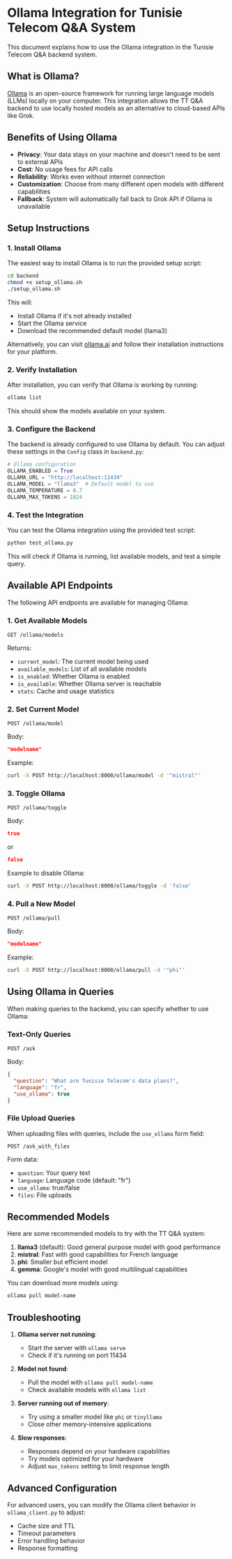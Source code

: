 # Ollama Integration for Tunisie Telecom Q&A System

This document explains how to use the Ollama integration in the Tunisie Telecom Q&A backend system.

## What is Ollama?

[Ollama](https://ollama.ai/) is an open-source framework for running large language models (LLMs) locally on your computer. This integration allows the TT Q&A backend to use locally hosted models as an alternative to cloud-based APIs like Grok.

## Benefits of Using Ollama

- **Privacy**: Your data stays on your machine and doesn't need to be sent to external APIs
- **Cost**: No usage fees for API calls
- **Reliability**: Works even without internet connection
- **Customization**: Choose from many different open models with different capabilities
- **Fallback**: System will automatically fall back to Grok API if Ollama is unavailable

## Setup Instructions

### 1. Install Ollama

The easiest way to install Ollama is to run the provided setup script:

```bash
cd backend
chmod +x setup_ollama.sh
./setup_ollama.sh
```

This will:
- Install Ollama if it's not already installed
- Start the Ollama service
- Download the recommended default model (llama3)

Alternatively, you can visit [ollama.ai](https://ollama.ai/) and follow their installation instructions for your platform.

### 2. Verify Installation

After installation, you can verify that Ollama is working by running:

```bash
ollama list
```

This should show the models available on your system.

### 3. Configure the Backend

The backend is already configured to use Ollama by default. You can adjust these settings in the `Config` class in `backend.py`:

```python
# Ollama configuration
OLLAMA_ENABLED = True
OLLAMA_URL = "http://localhost:11434"
OLLAMA_MODEL = "llama3"  # Default model to use
OLLAMA_TEMPERATURE = 0.7
OLLAMA_MAX_TOKENS = 1024
```

### 4. Test the Integration

You can test the Ollama integration using the provided test script:

```bash
python test_ollama.py
```

This will check if Ollama is running, list available models, and test a simple query.

## Available API Endpoints

The following API endpoints are available for managing Ollama:

### 1. Get Available Models

```
GET /ollama/models
```

Returns:
- `current_model`: The current model being used
- `available_models`: List of all available models
- `is_enabled`: Whether Ollama is enabled
- `is_available`: Whether Ollama server is reachable
- `stats`: Cache and usage statistics

### 2. Set Current Model

```
POST /ollama/model
```

Body: 
```json
"modelname"
```

Example:
```bash
curl -X POST http://localhost:8000/ollama/model -d '"mistral"'
```

### 3. Toggle Ollama

```
POST /ollama/toggle
```

Body:
```json
true
```
or
```json
false
```

Example to disable Ollama:
```bash
curl -X POST http://localhost:8000/ollama/toggle -d 'false'
```

### 4. Pull a New Model

```
POST /ollama/pull
```

Body:
```json
"modelname"
```

Example:
```bash
curl -X POST http://localhost:8000/ollama/pull -d '"phi"'
```

## Using Ollama in Queries

When making queries to the backend, you can specify whether to use Ollama:

### Text-Only Queries

```
POST /ask
```

Body:
```json
{
  "question": "What are Tunisie Telecom's data plans?",
  "language": "fr",
  "use_ollama": true
}
```

### File Upload Queries

When uploading files with queries, include the `use_ollama` form field:

```
POST /ask_with_files
```

Form data:
- `question`: Your query text
- `language`: Language code (default: "fr")
- `use_ollama`: true/false
- `files`: File uploads

## Recommended Models

Here are some recommended models to try with the TT Q&A system:

1. **llama3** (default): Good general purpose model with good performance
2. **mistral**: Fast with good capabilities for French language
3. **phi**: Smaller but efficient model
4. **gemma**: Google's model with good multilingual capabilities

You can download more models using:

```bash
ollama pull model-name
```

## Troubleshooting

1. **Ollama server not running**:
   - Start the server with `ollama serve`
   - Check if it's running on port 11434

2. **Model not found**:
   - Pull the model with `ollama pull model-name`
   - Check available models with `ollama list`

3. **Server running out of memory**:
   - Try using a smaller model like `phi` or `tinyllama`
   - Close other memory-intensive applications

4. **Slow responses**:
   - Responses depend on your hardware capabilities
   - Try models optimized for your hardware
   - Adjust `max_tokens` setting to limit response length

## Advanced Configuration

For advanced users, you can modify the Ollama client behavior in `ollama_client.py` to adjust:

- Cache size and TTL
- Timeout parameters
- Error handling behavior
- Response formatting
